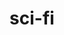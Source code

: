 ---
title: "sci-fi"
id: tag.id
permalink: "/tags/sci-fi"
videos: [1792,1794,2153,2178,2425,2456,2531]
---
